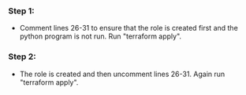 ### Step 1:
   - Comment lines 26-31 to ensure that the role is created first and the python program is not run. Run "terraform apply".
### Step 2:
   - The role is created and then uncomment lines 26-31. Again run "terraform apply".